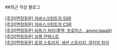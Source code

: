 ##최근 작성 블로그<br/><br/>
<a href=https://gapus.tistory.com/19>[주3][면접질문] 자바스크립트의 SSR</a></br><a href=https://gapus.tistory.com/18>[주3][면접질문] 자바스크립트의 CSR</a></br><a href=https://gapus.tistory.com/17>[주3][면접질문] 비동기 처리(콜백, 프로미스 , anync/await)</a></br><a href=https://gapus.tistory.com/16>[주2][면접질문] 실행 컨텍스트</a></br><a href=https://gapus.tistory.com/15>[주2][면접질문]  로컬 스토리지, 세션 스토리지, 쿠키의 차이</a></br>